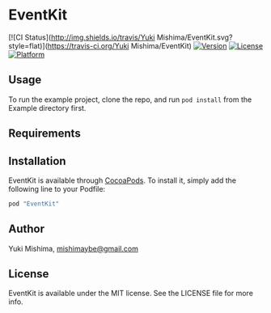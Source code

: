 # EventKit

[![CI Status](http://img.shields.io/travis/Yuki Mishima/EventKit.svg?style=flat)](https://travis-ci.org/Yuki Mishima/EventKit)
[![Version](https://img.shields.io/cocoapods/v/EventKit.svg?style=flat)](http://cocoapods.org/pods/EventKit)
[![License](https://img.shields.io/cocoapods/l/EventKit.svg?style=flat)](http://cocoapods.org/pods/EventKit)
[![Platform](https://img.shields.io/cocoapods/p/EventKit.svg?style=flat)](http://cocoapods.org/pods/EventKit)

## Usage

To run the example project, clone the repo, and run `pod install` from the Example directory first.

## Requirements

## Installation

EventKit is available through [CocoaPods](http://cocoapods.org). To install
it, simply add the following line to your Podfile:

```ruby
pod "EventKit"
```

## Author

Yuki Mishima, mishimaybe@gmail.com

## License

EventKit is available under the MIT license. See the LICENSE file for more info.
